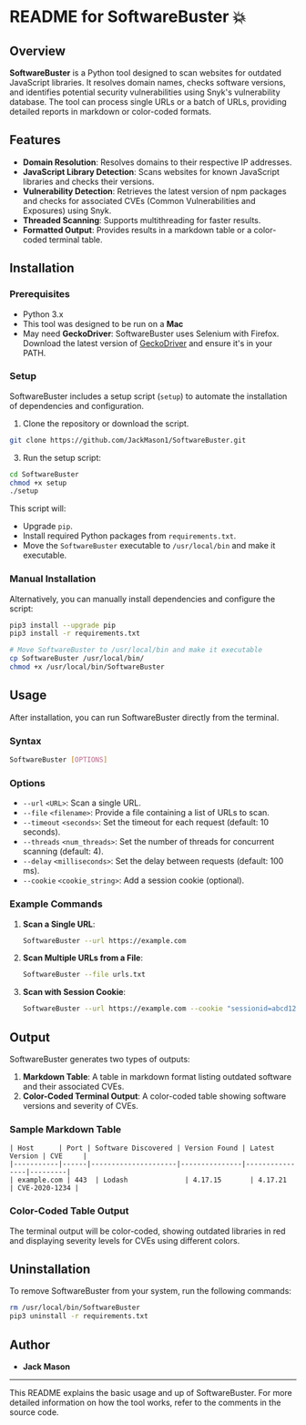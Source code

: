 # README for SoftwareBuster 💥

## Overview

**SoftwareBuster** is a Python tool designed to scan websites for outdated JavaScript libraries. It resolves domain names, checks software versions, and identifies potential security vulnerabilities using Snyk's vulnerability database. The tool can process single URLs or a batch of URLs, providing detailed reports in markdown or color-coded formats.

## Features

- **Domain Resolution**: Resolves domains to their respective IP addresses.
- **JavaScript Library Detection**: Scans websites for known JavaScript libraries and checks their versions.
- **Vulnerability Detection**: Retrieves the latest version of npm packages and checks for associated CVEs (Common Vulnerabilities and Exposures) using Snyk.
- **Threaded Scanning**: Supports multithreading for faster results.
- **Formatted Output**: Provides results in a markdown table or a color-coded terminal table.

## Installation

### Prerequisites

- Python 3.x
- This tool was designed to be run on a **Mac**
- May need **GeckoDriver**: SoftwareBuster uses Selenium with Firefox. Download the latest version of [GeckoDriver](https://github.com/mozilla/geckodriver/releases) and ensure it's in your PATH.

### Setup

SoftwareBuster includes a setup script (`setup`) to automate the installation of dependencies and configuration. 

1. Clone the repository or download the script.
```bash
git clone https://github.com/JackMason1/SoftwareBuster.git
```
3. Run the setup script:

```bash
cd SoftwareBuster
chmod +x setup
./setup
```

This script will:
- Upgrade `pip`.
- Install required Python packages from `requirements.txt`.
- Move the `SoftwareBuster` executable to `/usr/local/bin` and make it executable.

### Manual Installation

Alternatively, you can manually install dependencies and configure the script:

```bash
pip3 install --upgrade pip
pip3 install -r requirements.txt

# Move SoftwareBuster to /usr/local/bin and make it executable
cp SoftwareBuster /usr/local/bin/
chmod +x /usr/local/bin/SoftwareBuster
```

## Usage

After installation, you can run SoftwareBuster directly from the terminal.

### Syntax

```bash
SoftwareBuster [OPTIONS]
```

### Options

- `--url` `<URL>`: Scan a single URL.
- `--file` `<filename>`: Provide a file containing a list of URLs to scan.
- `--timeout` `<seconds>`: Set the timeout for each request (default: 10 seconds).
- `--threads` `<num_threads>`: Set the number of threads for concurrent scanning (default: 4).
- `--delay` `<milliseconds>`: Set the delay between requests (default: 100 ms).
- `--cookie` `<cookie_string>`: Add a session cookie (optional).

### Example Commands

1. **Scan a Single URL**:
   ```bash
   SoftwareBuster --url https://example.com
   ```

2. **Scan Multiple URLs from a File**:
   ```bash
   SoftwareBuster --file urls.txt
   ```

3. **Scan with Session Cookie**:
   ```bash
   SoftwareBuster --url https://example.com --cookie "sessionid=abcd1234"
   ```

## Output

SoftwareBuster generates two types of outputs:

1. **Markdown Table**: A table in markdown format listing outdated software and their associated CVEs.
2. **Color-Coded Terminal Output**: A color-coded table showing software versions and severity of CVEs.

### Sample Markdown Table

```
| Host      | Port | Software Discovered | Version Found | Latest Version | CVE     |
|-----------|------|---------------------|---------------|----------------|---------|
| example.com | 443  | Lodash              | 4.17.15       | 4.17.21        | CVE-2020-1234 |
```

### Color-Coded Table Output
The terminal output will be color-coded, showing outdated libraries in red and displaying severity levels for CVEs using different colors.

## Uninstallation

To remove SoftwareBuster from your system, run the following commands:

```bash
rm /usr/local/bin/SoftwareBuster
pip3 uninstall -r requirements.txt
```

## Author

- **Jack Mason**

---

This README explains the basic usage and up of SoftwareBuster. For more detailed information on how the tool works, refer to the comments in the source code.

